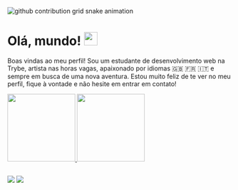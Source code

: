 ![github contribution grid snake animation](https://raw.githubusercontent.com/matt-pessoa/matt-pessoa/output/github-contribution-grid-snake.svg)

# Olá, mundo! <img src="https://raw.githubusercontent.com/MartinHeinz/MartinHeinz/master/wave.gif" width="30px">

Boas vindas ao meu perfil! Sou um estudante de desenvolvimento web na Trybe, artista nas horas vagas, apaixonado por idiomas 🇬🇧 🇫🇷 🇮🇹 e sempre em busca de uma nova aventura. Estou muito feliz de te ver no meu perfil, fique à vontade e não hesite em entrar em contato!


 <div>
  <a href="https://github.com/matt-pessoa">
  <img height="152em" src="https://github-readme-stats.vercel.app/api?username=matt-pessoa&show_icons=true&hide_border=true&count_private=true&theme=dracula"/>
  <img height="152em" src="https://github-readme-stats.vercel.app/api/top-langs/?username=matt-pessoa&langs_count=10&count_private=true&hide_border=true&theme=dracula&layout=compact"/>
  
  ##
 
<div> 
 <a href = "mailto: matheuspessoafonseca@gmail.com"><img src="https://img.shields.io/badge/-Gmail-%23333?style=for-the-badge&logo=gmail&logoColor=white" target="_blank"></a>
 <a href="https://www.linkedin.com/in/matt-pessoa/" target="_blank"><img src="https://img.shields.io/badge/-LinkedIn-%230077B5?style=for-the-badge&logo=linkedin&logoColor=white" target="_blank"></a>  
</div>
